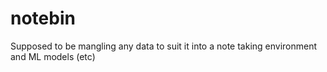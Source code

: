 # notebin
Supposed to be mangling any data to suit it into a note taking environment and ML models (etc)
